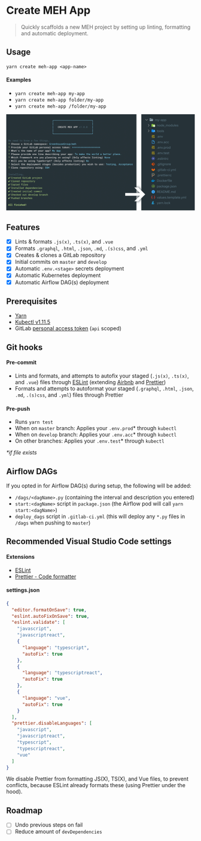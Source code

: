 # Create MEH App

> Quickly scaffolds a new MEH project by setting up linting, formatting and automatic deployment.

## Usage

```shell
yarn create meh-app <app-name>
```

#### Examples

- `yarn create meh-app my-app`
- `yarn create meh-app folder/my-app`
- `yarn create meh-app /folder/my-app`

![Screenshot](docs/screenshot.png)

## Features

- [x] Lints & formats `.js(x)`, `.ts(x)`, and `.vue`
- [x] Formats `.graphql`, `.html`, `.json`, `.md`, `.(s)css`, and `.yml`
- [x] Creates & clones a GitLab repository
- [x] Initial commits on `master` and `develop`
- [x] Automatic `.env.<stage>` secrets deployment
- [x] Automatic Kubernetes deployment
- [x] Automatic Airflow DAG(s) deployment

## Prerequisites

- [Yarn](https://yarnpkg.com/)
- [Kubectl v1.11.5](https://storage.googleapis.com/kubernetes-release/release/v1.11.5/bin/darwin/amd64/kubectl)
- GitLab [personal access token](https://gitlab.com/profile/personal_access_tokens) (`api` scoped)

## Git hooks

#### Pre-commit

- Lints and formats, and attempts to autofix your staged (`.js(x)`, `.ts(x)`, and `.vue`) files through [ESLint](https://eslint.org/) (extending [Airbnb](https://github.com/airbnb/javascript#readme) and [Prettier](https://prettier.io/))
- Formats and attempts to autoformat your staged (`.graphql`, `.html`, `.json`, `.md`, `.(s)css`, and `.yml`) files through Prettier

#### Pre-push

- Runs `yarn test`
- When on `master` branch: Applies your `.env.prod`\* through `kubectl`
- When on `develop` branch: Applies your `.env.acc`\* through `kubectl`
- On other branches: Applies your `.env.test`\* through `kubectl`

_\*if file exists_

## Airflow DAGs

If you opted in for Airflow DAG(s) during setup, the following will be added:

- `/dags/<dagName>.py` (containing the interval and description you entered)
- `start:<dagName>` script in `package.json` (the Airflow pod will call `yarn start:<dagName>`)
- `deploy_dags` script in `.gitlab-ci.yml` (this will deploy any `*.py` files in `/dags` when pushing to `master`)

## Recommended Visual Studio Code settings

#### Extensions

- [ESLint](https://marketplace.visualstudio.com/items?itemName=dbaeumer.vscode-eslint)
- [Prettier - Code formatter](https://marketplace.visualstudio.com/items?itemName=esbenp.prettier-vscode)

#### settings.json

```json
{
  "editor.formatOnSave": true,
  "eslint.autoFixOnSave": true,
  "eslint.validate": [
    "javascript",
    "javascriptreact",
    {
      "language": "typescript",
      "autoFix": true
    },
    {
      "language": "typescriptreact",
      "autoFix": true
    },
    {
      "language": "vue",
      "autoFix": true
    }
  ],
  "prettier.disableLanguages": [
    "javascript",
    "javascriptreact",
    "typescript",
    "typescriptreact",
    "vue"
  ]
}
```

We disable Prettier from formatting JS(X), TS(X), and Vue files, to prevent conflicts, because ESLint already formats these (using Prettier under the hood).

## Roadmap

- [ ] Undo previous steps on fail
- [ ] Reduce amount of `devDependencies`
